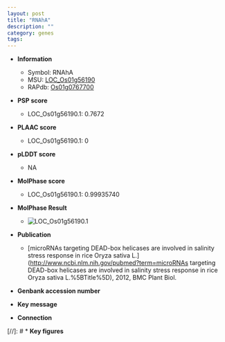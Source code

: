 ```yaml
---
layout: post
title: "RNAhA"
description: ""
category: genes
tags: 
---
```


* **Information**  
    + Symbol: RNAhA  
    + MSU: [LOC_Os01g56190](http://rice.plantbiology.msu.edu/cgi-bin/ORF_infopage.cgi?orf=LOC_Os01g56190)  
    + RAPdb: [Os01g0767700](http://rapdb.dna.affrc.go.jp/viewer/gbrowse_details/irgsp1?name=Os01g0767700)  

* **PSP score**  
    + LOC_Os01g56190.1: 0.7672 

* **PLAAC score**  
    + LOC_Os01g56190.1: 0 

* **pLDDT score**
    + NA


* **MolPhase score**
    + LOC_Os01g56190.1: 0.99935740

* **MolPhase Result**
    + ![LOC_Os01g56190.1](https://304243504.github.io/Pictures/LOC_Os01g/LOC_Os01g56190.1.png)

* **Publication**  
    + [microRNAs targeting DEAD-box helicases are involved in salinity stress response in rice Oryza sativa L.](http://www.ncbi.nlm.nih.gov/pubmed?term=microRNAs targeting DEAD-box helicases are involved in salinity stress response in rice Oryza sativa L.%5BTitle%5D), 2012, BMC Plant Biol.

* **Genbank accession number**  

* **Key message**  

* **Connection**  

[//]: # * **Key figures**  


